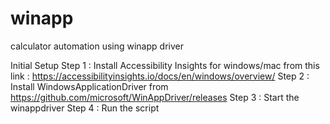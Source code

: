 # winapp
calculator automation using winapp driver

Initial Setup
Step 1 : Install Accessibility Insights for windows/mac from this link : https://accessibilityinsights.io/docs/en/windows/overview/
Step 2 : Install WindowsApplicationDriver from https://github.com/microsoft/WinAppDriver/releases
Step 3 : Start the winappdriver
Step 4 : Run the script
